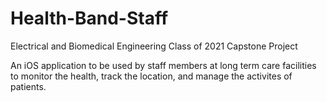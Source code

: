 # Health-Band-Staff

Electrical and Biomedical Engineering Class of 2021 Capstone Project

An iOS application to be used by staff members at long term care facilities to monitor the health, track the location, and manage the activites of patients.
